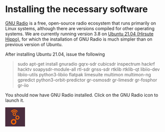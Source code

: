# Installing the necessary software

[GNU Radio](https://www.gnuradio.org) is a free, open-source radio ecosystem that runs primarily on Linux systems, although there are versions compiled for other operating systems. We are currently running version 3.8 on [Ubuntu 21.04 (Hirsute Hippo)](https://www.releases.ubuntu.com/21.04/), for which the installation of GNU Radio is much simpler than on previous version of Ubuntu.

After installing Ubuntu 21.04, issue the following
   > sudo apt-get install gnuradio gqrx-sdr cubicsdr inspectrum 
   >   hackrf hacktv soapysdr-module-all rtl-sdr gnss-sdr rtklib rtklib-qt libiio-dev libiio-utils python3-libiio flatpak limesuite multimon multimon-ng gpredict python3-orbit-predictor gr-osmosdr gr-limesdr gr-fosphor gr-iio

You should now have GNU Radio installed. Click on the GNU Radio icon  to launch it.
<p class='center' markdown='0'>
  <img src='figs/gnuradio-icon.png' alt='alt text'>
</p>

